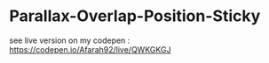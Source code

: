 # Parallax-Overlap-Position-Sticky

see live version on my codepen : https://codepen.io/Afarah92/live/QWKGKGJ
